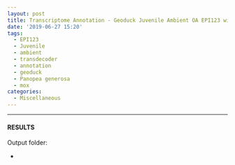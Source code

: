 ```yaml
---
layout: post
title: Transcriptome Annotation - Geoduck Juvenile Ambient OA EPI123 with Transdecoder on Mox
date: '2019-06-27 15:20'
tags:
  - EPI123
  - Juvenile
  - ambient
  - transdecoder
  - annotation
  - geoduck
  - Panopea generosa
  - mox
categories:
  - Miscellaneous
---
```




---

#### RESULTS

Output folder:

- []()

